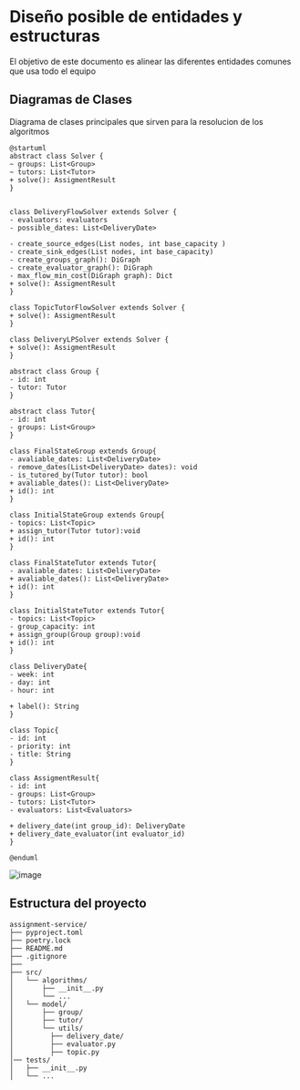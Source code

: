 # Diseño posible de entidades y estructuras

El objetivo de este documento es alinear las diferentes entidades comunes que usa todo el equipo


## Diagramas de Clases

Diagrama de clases principales que sirven para la resolucion de los algoritmos
```plantuml
@startuml
abstract class Solver {
~ groups: List<Group>
~ tutors: List<Tutor>
+ solve(): AssigmentResult 
}


class DeliveryFlowSolver extends Solver {
- evaluators: evaluators
- possible_dates: List<DeliveryDate>

- create_source_edges(List nodes, int base_capacity )
- create_sink_edges(List nodes, int base_capacity)
- create_groups_graph(): DiGraph
- create_evaluator_graph(): DiGraph
- max_flow_min_cost(DiGraph graph): Dict
+ solve(): AssigmentResult 
}

class TopicTutorFlowSolver extends Solver {
+ solve(): AssigmentResult 
}

class DeliveryLPSolver extends Solver {
+ solve(): AssigmentResult 
}

abstract class Group {
- id: int
- tutor: Tutor
}

abstract class Tutor{
- id: int
- groups: List<Group>
}

class FinalStateGroup extends Group{
- avaliable_dates: List<DeliveryDate>
- remove_dates(List<DeliveryDate> dates): void
- is_tutored_by(Tutor tutor): bool
+ avaliable_dates(): List<DeliveryDate>
+ id(): int
}

class InitialStateGroup extends Group{
- topics: List<Topic>
+ assign_tutor(Tutor tutor):void
+ id(): int
}

class FinalStateTutor extends Tutor{
- avaliable_dates: List<DeliveryDate>
+ avaliable_dates(): List<DeliveryDate>
+ id(): int
}

class InitialStateTutor extends Tutor{
- topics: List<Topic>
- group_capacity: int
+ assign_group(Group group):void
+ id(): int
}

class DeliveryDate{
- week: int
- day: int
- hour: int

+ label(): String
}

class Topic{
- id: int
- priority: int
- title: String
}

class AssigmentResult{
- id: int
- groups: List<Group>
- tutors: List<Tutor>
- evaluators: List<Evaluators>

+ delivery_date(int group_id): DeliveryDate
+ delivery_date_evaluator(int evaluator_id)
}

@enduml
```
![image](https://github.com/trabajo-profesional-fiuba/.github/assets/56161645/c2c17a25-bb0e-42ee-8d16-e6a4a919d0e0)

## Estructura del proyecto

```
assignment-service/
├── pyproject.toml
├── poetry.lock
├── README.md
├── .gitignore
├── 
├── src/
│   └── algorithms/
│       ├── __init__.py
│       └── ...
│   └── model/
│       ├── group/
│       ├── tutor/
│       └── utils/
│         ├── delivery_date/
│         ├── evaluator.py
│         ├── topic.py
│── tests/
│   ├── __init__.py
│   └── ...
    
```
